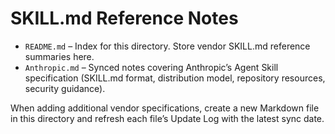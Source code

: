 # SKILL.md Reference Notes

- `README.md` – Index for this directory. Store vendor SKILL.md reference summaries here.
- `Anthropic.md` – Synced notes covering Anthropic’s Agent Skill specification (SKILL.md format, distribution model, repository resources, security guidance).

When adding additional vendor specifications, create a new Markdown file in this directory and refresh each file’s Update Log with the latest sync date.
